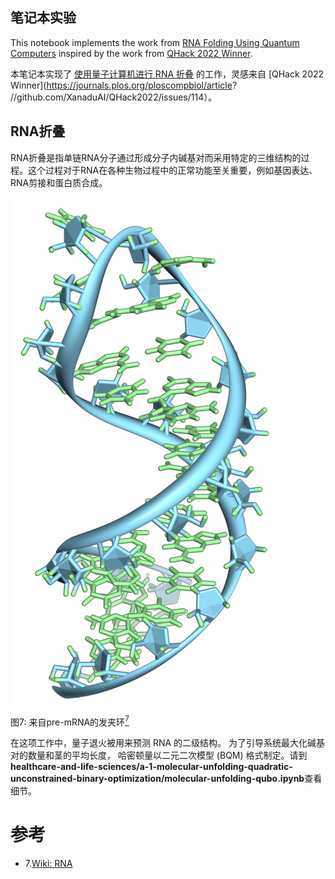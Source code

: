 ## 笔记本实验

This notebook implements the work from [RNA Folding Using Quantum Computers](https://journals.plos.org/ploscompbiol/article?id=10.1371/journal.pcbi.1010032) inspired by the work from [QHack 2022 Winner](https://github.com/XanaduAI/QHack2022/issues/114).

本笔记本实现了 [使用量子计算机进行 RNA 折叠](https://journals.plos.org/ploscompbiol/article?id=10.1371/journal.pcbi.1010032) 的工作，灵感来自 [QHack 2022 Winner](https://journals.plos.org/ploscompbiol/article? //github.com/XanaduAI/QHack2022/issues/114）。

## RNA折叠

RNA折叠是指单链RNA分子通过形成分子内碱基对而采用特定的三维结构的过程。这个过程对于RNA在各种生物过程中的正常功能至关重要，例如基因表达、RNA剪接和蛋白质合成。

![RNA](../../images/pre-mRNA.png)

图7: 来自pre-mRNA的发夹环[<sup>7</sup>](#wiki-rna)

在这项工作中，量子退火被用来预测 RNA 的二级结构。
为了引导系统最大化碱基对的数量和茎的平均长度，
哈密​​顿量以二元二次模型 (BQM) 格式制定。请到**healthcare-and-life-sciences/a-1-molecular-unfolding-quadratic-unconstrained-binary-optimization/molecular-unfolding-qubo.ipynb**查看细节。

# 参考
<div id='wiki-rna'></div>

- 7.[Wiki: RNA](https://en.wikipedia.org/wiki/RNA)